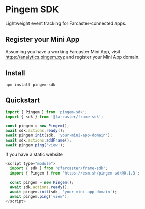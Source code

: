 # Pingem SDK

Lightweight event tracking for Farcaster-connected apps.

## Register your Mini App

Assuming you have a working Farcaster Mini App, 
visit https://analytics.pingem.xyz and register your Mini App domain.

## Install

```bash
npm install pingem-sdk
```

## Quickstart

```typescript
import { Pingem } from 'pingem-sdk';
import { sdk } from '@farcaster/frame-sdk';

const pingem = new Pingem();
await sdk.actions.ready();
await pingem.init(sdk, 'your-mini-app-domain');
await sdk.actions.addFrame();
await pingem.ping('view');
```

If you have a static website

```javascript
<script type="module">
  import { sdk } from '@farcaster/frame-sdk';
  import { Pingem } from 'https://esm.sh/pingem-sdk@0.1.3';

  const pingem = new Pingem();
  await sdk.actions.ready();
  await pingem.init(sdk, 'your-mini-app-domain');
  await pingem.ping('view');
</script>
```